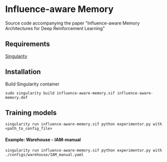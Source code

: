 # Influence-aware Memory
Source code accompanying the paper "Influence-aware Memory Architectures for Deep Reinforcement Learning"
## Requirements
   [Singularity](https://sylabs.io/docs/)
## Installation
Build Singularity container
   ```
   sudo singularity build influence-aware-memory.sif influence-aware-memory.def
   ```
## Training models
```
singularity run influence-aware-memory.sif python experimentor.py with <path_to_config_file>
```
#### Example: Warehouse - IAM-manual

```
singularity run influence-aware-memory.sif python experimentor.py with ./configs/warehouse/IAM_manual.yaml
```
